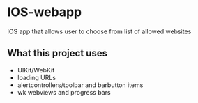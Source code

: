 # IOS-webapp
IOS app that allows user to choose from list of allowed websites
## What this project uses
- UIKit/WebKit
- loading URLs
- alertcontrollers/toolbar and barbutton items
- wk webviews and progress bars
